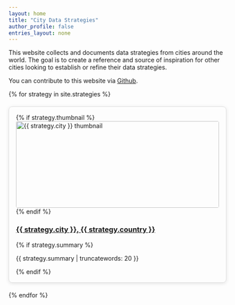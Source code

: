 ```yaml
---
layout: home
title: "City Data Strategies"
author_profile: false
entries_layout: none
---
```

This website collects and documents data strategies from cities around the world. The goal is to create a reference and source of inspiration for other cities looking to establish or refine their data strategies.

You can contribute to this website via [Github](https://github.com/datacities/datacities.github.io).

<div style="display: grid; grid-template-columns: repeat(auto-fill, minmax(300px, 1fr)); gap: 20px;">
  {% for strategy in site.strategies %}
    <div style="border: 1px solid #ddd; padding: 16px; border-radius: 8px; box-shadow: 0 2px 8px rgba(0,0,0,0.1);">
      {% if strategy.thumbnail %}
        <a href="{{ site.baseurl }}{{ strategy.url }}">
          <img src="{{ strategy.thumbnail }}" alt="{{ strategy.city }} thumbnail" style="width: 100%; height: 200px; object-fit: cover; border-radius: 4px;">
        </a>
      {% endif %}
      <h3>
        <a href="{{ site.baseurl }}{{ strategy.url }}">{{ strategy.city }}, {{ strategy.country }}</a>
      </h3>
      {% if strategy.summary %}
        <p>{{ strategy.summary | truncatewords: 20 }}</p>
      {% endif %}
    </div>
  {% endfor %}
</div>

